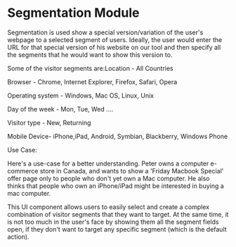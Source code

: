 # Segmentation Module

Segmentation is used show a special version/variation of the user's webpage to a selected segment of users. Ideally, the user would enter the URL for that special version of his website on our tool and then specify all the segments that he would want to show this version to.

Some of the visitor segments are:Location - All Countries

Browser - Chrome, Internet Explorer, Firefox, Safari, Opera

Operating system - Windows, Mac OS, Linux, Unix

Day of the week - Mon, Tue, Wed ....

Visitor type - New, Returning

Mobile Device- iPhone,iPad, Android, Symbian, Blackberry, Windows Phone

Use Case:

Here's a use-case for a better understanding. Peter owns a computer e-commerce store in Canada, and wants to show a 'Friday Macbook Special' offer page only to people who don't yet own a Mac computer. He also thinks that people who own an iPhone/iPad might be interested in buying a mac computer.

This UI component allows users to easily select and create a complex combination of visitor segments that they want to target. At the same time, it is not too much in the user's face by showing them all the segment fields open, if they don't want to target any specific segment (which is the default action).

